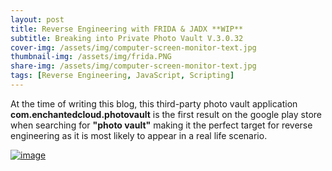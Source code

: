 ```yaml
---
layout: post
title: Reverse Engineering with FRIDA & JADX **WIP**
subtitle: Breaking into Private Photo Vault V.3.0.32
cover-img: /assets/img/computer-screen-monitor-text.jpg
thumbnail-img: /assets/img/frida.PNG
share-img: /assets/img/computer-screen-monitor-text.jpg
tags: [Reverse Engineering, JavaScript, Scripting]
---
```


At the time of writing this blog, this third-party photo vault application **com.enchantedcloud.photovault** is the first result on the google play store when searching for **"photo vault"** making it the perfect target for reverse engineering as it is most likely to appear in a real life scenario. 

<a href="https://ibb.co/HGNHGkv"><img src="https://i.ibb.co/5sYRsfD/image.png" alt="image" border="0" /></a>
